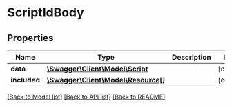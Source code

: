# ScriptIdBody

## Properties
Name | Type | Description | Notes
------------ | ------------- | ------------- | -------------
**data** | [**\Swagger\Client\Model\Script**](Script.md) |  | [optional] 
**included** | [**\Swagger\Client\Model\Resource[]**](Resource.md) |  | [optional] 

[[Back to Model list]](../../README.md#documentation-for-models) [[Back to API list]](../../README.md#documentation-for-api-endpoints) [[Back to README]](../../README.md)

